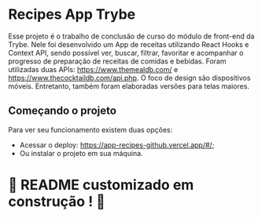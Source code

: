 # Recipes App Trybe

Esse projeto é o trabalho de conclusão de curso do módulo de front-end da Trybe. Nele foi desenvolvido um App de receitas utilizando React Hooks e Context API, sendo possível ver, buscar, filtrar, favoritar e acompanhar o progresso de preparação de receitas de comidas e bebidas. Foram utilizadas duas APIs: https://www.themealdb.com/ e https://www.thecocktaildb.com/api.php. O foco de design são dispositivos móveis. Entretanto, também foram elaboradas versões para telas maiores.

## Começando o projeto

Para ver seu funcionamento existem duas opções:

* Acessar o deploy: https://app-recipes-github.vercel.app/#/;
* Ou instalar o projeto em sua máquina. 



# :construction: README customizado em construção ! :construction:
<!-- Olá, Tryber!
Esse é apenas um arquivo inicial para o README do seu projeto no qual você pode customizar e reutilizar todas as vezes que for executar o trybe-publisher.

Para deixá-lo com a sua cara, basta alterar o seguinte arquivo da sua máquina: ~/.student-repo-publisher/custom/_NEW_README.md

É essencial que você preencha esse documento por conta própria, ok?
Não deixe de usar nossas dicas de escrita de README de projetos, e deixe sua criatividade brilhar!
:warning: IMPORTANTE: você precisa deixar nítido:
- quais arquivos/pastas foram desenvolvidos por você; 
- quais arquivos/pastas foram desenvolvidos por outra pessoa estudante;
- quais arquivos/pastas foram desenvolvidos pela Trybe.
-->
